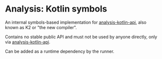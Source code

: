# Analysis: Kotlin symbols

An internal symbols-based implementation for [analysis-kotlin-api](../analysis-kotlin-api), also known as K2 or 
"the new compiler".

Contains no stable public API and must not be used by anyone directly, only via [analysis-kotlin-api](../analysis-kotlin-api).

Can be added as a runtime dependency by the runner.
